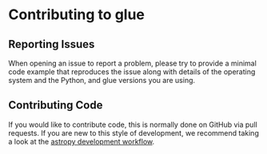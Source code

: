 Contributing to glue
====================

Reporting Issues
----------------

When opening an issue to report a problem, please try to provide a minimal code
example that reproduces the issue along with details of the operating
system and the Python, and glue versions you are using.

Contributing Code
-----------------

If you would like to contribute code, this is normally done on GitHub
via pull requests. If you
are new to this style of development, we recommend taking a look at the
[astropy development workflow](http://docs.astropy.org/en/latest/development/workflow/development_workflow.html).
